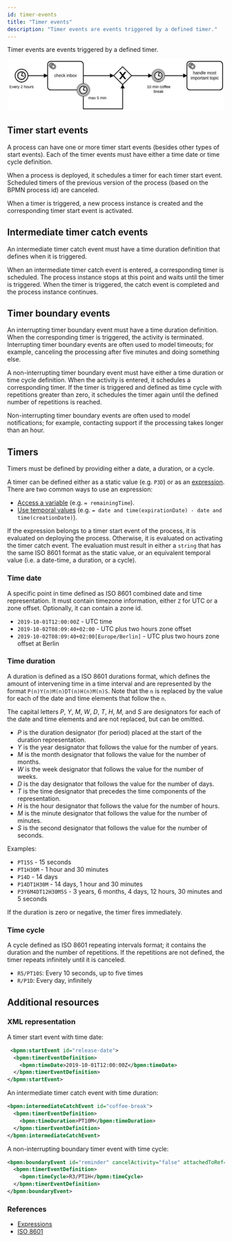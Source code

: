 ```yaml
---
id: timer-events
title: "Timer events"
description: "Timer events are events triggered by a defined timer."
---
```


Timer events are events triggered by a defined timer.

![process](assets/timer-events.png)

## Timer start events

A process can have one or more timer start events (besides other types of start events). Each of the timer events must have either a time date or time cycle definition.

When a process is deployed, it schedules a timer for each timer start event. Scheduled timers of the previous version of the process (based on the BPMN process id) are canceled.

When a timer is triggered, a new process instance is created and the corresponding timer start event is activated.

## Intermediate timer catch events

An intermediate timer catch event must have a time duration definition that defines when it is triggered.

When an intermediate timer catch event is entered, a corresponding timer is scheduled. The process instance stops at this point and waits until the timer is triggered. When the timer is triggered, the catch event is completed and the process instance continues.

## Timer boundary events

An interrupting timer boundary event must have a time duration definition. When the corresponding timer is triggered, the activity is terminated. Interrupting timer boundary events are often used to model timeouts; for example, canceling the processing after five minutes and doing something else.

A non-interrupting timer boundary event must have either a time duration or time cycle definition. When the activity is entered, it schedules a corresponding timer. If the timer is triggered and defined as time cycle with repetitions greater than zero, it schedules the timer again until the defined number of repetitions is reached. 

Non-interrupting timer boundary events are often used to model notifications; for example, contacting support if the processing takes longer than an hour.

## Timers

Timers must be defined by providing either a date, a duration, or a cycle.

A timer can be defined either as a static value (e.g. `P3D`) or as an [expression](/components/concepts/expressions.md). There are two common ways to use an expression:

- [Access a variable](/components/concepts/expressions.md#access-variables) (e.g. `= remainingTime`).
- [Use temporal values](/components/concepts/expressions.md#temporal-expressions) (e.g. `= date and time(expirationDate) - date and time(creationDate)`).

If the expression belongs to a timer start event of the process, it is evaluated on deploying the process. Otherwise, it is evaluated on activating the timer catch event. The evaluation must result in either a `string` that has the same ISO 8601 format as the static value, or an equivalent temporal value (i.e. a date-time, a duration, or a cycle).

### Time date

A specific point in time defined as ISO 8601 combined date and time representation. It must contain timezone information, either `Z` for UTC or a zone offset. Optionally, it can contain a zone id.

- `2019-10-01T12:00:00Z` - UTC time
- `2019-10-02T08:09:40+02:00` - UTC plus two hours zone offset
- `2019-10-02T08:09:40+02:00[Europe/Berlin]` - UTC plus two hours zone offset at Berlin

### Time duration

A duration is defined as a ISO 8601 durations format, which defines the amount of intervening time in a time interval and are represented by the format `P(n)Y(n)M(n)DT(n)H(n)M(n)S`. Note that the `n` is replaced by the value for each of the date and time elements that follow the `n`.

The capital letters _P_, _Y_, _M_, _W_, _D_, _T_, _H_, _M_, and _S_ are designators for each of the date and time elements and are not replaced, but can be omitted.

- _P_ is the duration designator (for period) placed at the start of the duration representation.
- _Y_ is the year designator that follows the value for the number of years.
- _M_ is the month designator that follows the value for the number of months.
- _W_ is the week designator that follows the value for the number of weeks.
- _D_ is the day designator that follows the value for the number of days.
- _T_ is the time designator that precedes the time components of the representation.
- _H_ is the hour designator that follows the value for the number of hours.
- _M_ is the minute designator that follows the value for the number of minutes.
- _S_ is the second designator that follows the value for the number of seconds.

Examples:
- `PT15S` - 15 seconds
- `PT1H30M` - 1 hour and 30 minutes
- `P14D` - 14 days
- `P14DT1H30M` - 14 days, 1 hour and 30 minutes
- `P3Y6M4DT12H30M5S` - 3 years, 6 months, 4 days, 12 hours, 30 minutes and 5 seconds

If the duration is zero or negative, the timer fires immediately.

### Time cycle

A cycle defined as ISO 8601 repeating intervals format; it contains the duration and the number of repetitions. If the repetitions are not defined, the timer repeats infinitely until it is canceled.

- `R5/PT10S`: Every 10 seconds, up to five times
- `R/P1D`: Every day, infinitely

## Additional resources

### XML representation

A timer start event with time date:

```xml
 <bpmn:startEvent id="release-date">
  <bpmn:timerEventDefinition>
    <bpmn:timeDate>2019-10-01T12:00:00Z</bpmn:timeDate>
  </bpmn:timerEventDefinition>
</bpmn:startEvent>
```

An intermediate timer catch event with time duration:

```xml
<bpmn:intermediateCatchEvent id="coffee-break">
  <bpmn:timerEventDefinition>
    <bpmn:timeDuration>PT10M</bpmn:timeDuration>
  </bpmn:timerEventDefinition>
</bpmn:intermediateCatchEvent>
```

A non-interrupting boundary timer event with time cycle:

```xml
<bpmn:boundaryEvent id="reminder" cancelActivity="false" attachedToRef="process-order">
  <bpmn:timerEventDefinition>
    <bpmn:timeCycle>R3/PT1H</bpmn:timeCycle>
  </bpmn:timerEventDefinition>
</bpmn:boundaryEvent>
```

### References

- [Expressions](/components/concepts/expressions.md)
- [ISO 8601](https://en.wikipedia.org/wiki/ISO_8601)
